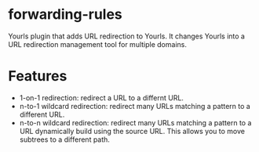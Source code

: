 forwarding-rules
================

Yourls plugin that adds URL redirection to Yourls. It changes Yourls into a URL redirection management tool for multiple 
domains.

# Features

* 1-on-1 redirection: redirect a URL to a differnt URL.
* n-to-1 wildcard redirection: redirect many URLs matching a pattern to a different URL.
* n-to-n wildcard redirection: redirect many URLs matching a pattern to a URL dynamically build using the source URL.
  This allows you to move subtrees to a different path.

